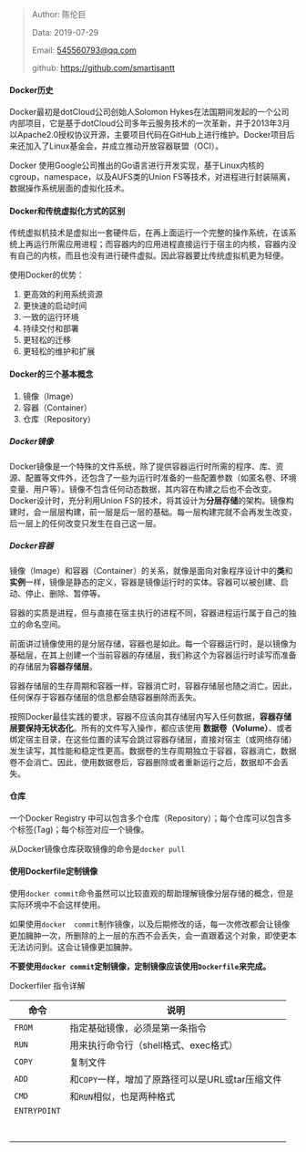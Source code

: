 > Author: 陈伦巨
>
> Data: 2019-07-29
>
> Email: 545560793@qq.com
>
> github: https://github.com/smartisantt



#### Docker历史

Docker最初是dotCloud公司创始人Solomon Hykes在法国期间发起的一个公司内部项目，它是基于dotCloud公司多年云服务技术的一次革新，并于2013年3月以Apache2.0授权协议开源，主要项目代码在GitHub上进行维护。Docker项目后来还加入了Linux基金会，并成立推动开放容器联盟（OCI）。

Docker 使用Google公司推出的Go语言进行开发实现，基于Linux内核的cgroup，namespace，以及AUFS类的Union FS等技术，对进程进行封装隔离，数据操作系统层面的虚拟化技术。



#### Docker和传统虚拟化方式的区别

传统虚拟机技术是虚拟出一套硬件后，在再上面运行一个完整的操作系统，在该系统上再运行所需应用进程；而容器内的应用进程直接运行于宿主的内核，容器内没有自己的内核，而且也没有进行硬件虚拟。因此容器要比传统虚拟机更为轻便。

使用Docker的优势：

1. 更高效的利用系统资源
2. 更快速的启动时间
3. 一致的运行环境
4. 持续交付和部署
5. 更轻松的迁移
6. 更轻松的维护和扩展



#### Docker的三个基本概念

1. 镜像（Image）
2. 容器（Container）
3. 仓库（Repository）



##### Docker镜像

Docker镜像是一个特殊的文件系统，除了提供容器运行时所需的程序、库、资源、配置等文件外，还包含了一些为运行时准备的一些配置参数（如匿名卷、环境变量、用户等）。镜像不包含任何动态数据，其内容在构建之后也不会改变。Docker设计时，充分利用Union FS的技术，将其设计为**分层存储**的架构。镜像构建时，会一层层构建，前一层是后一层的基础。每一层构建完就不会再发生改变，后一层上的任何改变只发生在自己这一层。



##### Docker容器

镜像（Image）和容器（Container）的关系，就像是面向对象程序设计中的**类**和**实例**一样，镜像是静态的定义，容器是镜像运行时的实体。容器可以被创建、启动、停止、删除、暂停等。

容器的实质是进程，但与直接在宿主执行的进程不同，容器进程运行属于自己的独立的命名空间。

前面讲过镜像使用的是分层存储，容器也是如此。每一个容器运行时，是以镜像为基础层，在其上创建一个当前容器的存储层，我们称这个为容器运行时读写而准备的存储层为**容器存储层**。

容器存储层的生存周期和容器一样，容器消亡时，容器存储层也随之消亡。因此，任何保存于容器存储层的信息都会随容器删除而丢失。

按照Docker最佳实践的要求，容器不应该向其存储层内写入任何数据，**容器存储层要保持无状态化**。所有的文件写入操作，都应该使用	**数据卷（Volume）**、或者绑定宿主目录，在这些位置的读写会跳过容器存储层，直接对宿主（或网络存储）发生读写，其性能和稳定性更高。数据卷的生存周期独立于容器，容器消亡，数据卷不会消亡。因此，使用数据卷后，容器删除或者重新运行之后，数据却不会丢失。



#### 仓库

一个Docker Registry 中可以包含多个仓库（Repository）；每个仓库可以包含多个标签(Tag)；每个标签对应一个镜像。

从Docker镜像仓库获取镜像的命令是`docker pull`



#### 使用Dockerfile定制镜像

使用`docker commit`命令虽然可以比较直观的帮助理解镜像分层存储的概念，但是实际环境中不会这样使用。

如果使用`docker  commit`制作镜像，以及后期修改的话，每一次修改都会让镜像更加臃肿一次，所删除的上一层的东西不会丢失，会一直跟着这个对象，即使更本无法访问到。这会让镜像更加臃肿。

**不要使用`docker commit`定制镜像，定制镜像应该使用`Dockerfile`来完成。**



Dockerfiler 指令详解



| 命令         | 说明                                             |
| ------------ | ------------------------------------------------ |
| `FROM`       | 指定基础镜像，必须是第一条指令                   |
| `RUN`        | 用来执行命令行（shell格式、exec格式）            |
| `COPY`       | 复制文件                                         |
| `ADD`        | 和`COPY`一样，增加了原路径可以是URL或tar压缩文件 |
| `CMD`        | 和`RUN`相似，也是两种格式                        |
| `ENTRYPOINT` |                                                  |
|              |                                                  |
|              |                                                  |
|              |                                                  |
|              |                                                  |
|              |                                                  |
|              |                                                  |
|              |                                                  |

